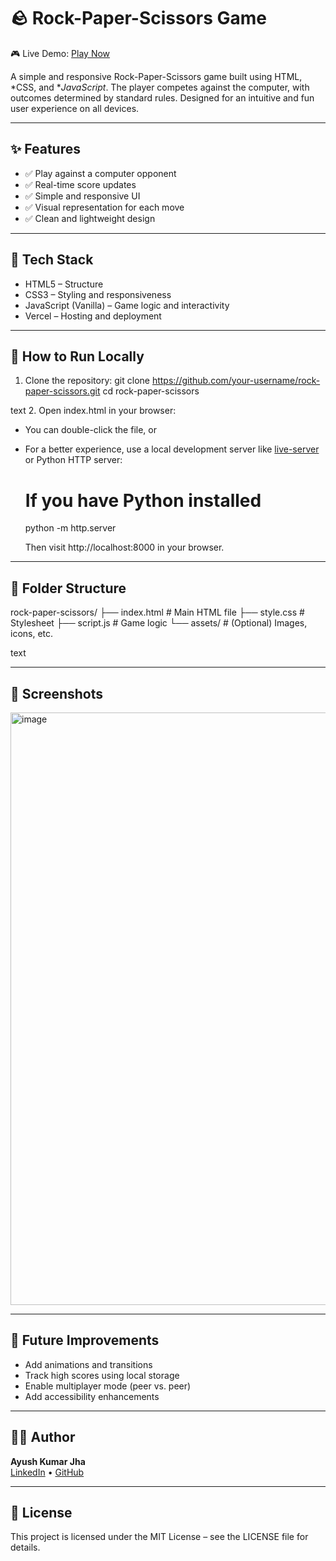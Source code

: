 # 🪨 Rock-Paper-Scissors Game

🎮 Live Demo: [Play Now](https://stone-paper-scissor-game-rose.vercel.app)

A simple and responsive Rock-Paper-Scissors game built using HTML, *CSS, and **JavaScript*. The player competes against the computer, with outcomes determined by standard rules. Designed for an intuitive and fun user experience on all devices.

---

## ✨ Features

- ✅ Play against a computer opponent  
- ✅ Real-time score updates  
- ✅ Simple and responsive UI  
- ✅ Visual representation for each move  
- ✅ Clean and lightweight design  

---

## 🔧 Tech Stack

- HTML5 – Structure  
- CSS3 – Styling and responsiveness  
- JavaScript (Vanilla) – Game logic and interactivity  
- Vercel – Hosting and deployment  

---

## 🚀 How to Run Locally

1. Clone the repository:
git clone https://github.com/your-username/rock-paper-scissors.git
cd rock-paper-scissors

text
2. Open index.html in your browser:
- You can double-click the file, or  
- For a better experience, use a local development server like [live-server](https://www.npmjs.com/package/live-server) or Python HTTP server:
  
  # If you have Python installed
  python -m http.server
  
  Then visit http://localhost:8000 in your browser.

---

## 📁 Folder Structure

rock-paper-scissors/
├── index.html # Main HTML file
├── style.css # Stylesheet
├── script.js # Game logic
└── assets/ # (Optional) Images, icons, etc.

text

---

## 📸 Screenshots

<img width="1906" height="948" alt="image" src="https://github.com/user-attachments/assets/9ce13179-3807-4027-9ee2-00e4887274ea" />


---

## 🚧 Future Improvements

- Add animations and transitions  
- Track high scores using local storage  
- Enable multiplayer mode (peer vs. peer)  
- Add accessibility enhancements  

---

## 👨‍💻 Author

**Ayush Kumar Jha**  
[LinkedIn](https://www.linkedin.com/in/ayush-kumar-jha21) • [GitHub](https://github.com/Ayush7865)

---

## 📄 License

This project is licensed under the MIT License – see the LICENSE file for details.
